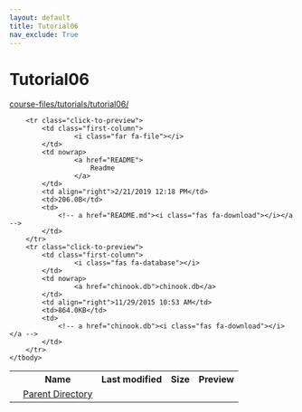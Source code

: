 ```yaml
---
layout: default
title: Tutorial06
nav_exclude: True
---
```


# Tutorial06

[course-files/tutorials/tutorial06/](.)

<table class="tbl-files">
    <tbody>
        <tr>
            <th valign="top"></th>
            <th>Name</th>
            <th>Last modified</th>
            <th>Size</th>
            <th>Preview</th>
        </tr>
        <tr>
            <td valign="top">
                <i class="fa fa-folder-open"></i>
            </td>
            <td><a href="../">Parent Directory</a></td>
            <td>&nbsp;</td>
            <td>&nbsp;</td>
            <td>&nbsp;</td>
        </tr>

        <tr class="click-to-preview">
            <td class="first-column">
                    <i class="far fa-file"></i>
            </td>
            <td nowrap>
                    <a href="README">
                        Readme
                    </a>
            </td>
            <td align="right">2/21/2019 12:18 PM</td>
            <td>206.0B</td>
            <td>
                <!-- a href="README.md"><i class="fas fa-download"></i></a -->
            </td>
        </tr>
        <tr class="click-to-preview">
            <td class="first-column">
                    <i class="fas fa-database"></i>
            </td>
            <td nowrap>
                    <a href="chinook.db">chinook.db</a>
            </td>
            <td align="right">11/29/2015 10:53 AM</td>
            <td>864.0KB</td>
            <td>
                <!-- a href="chinook.db"><i class="fas fa-download"></i></a -->
            </td>
        </tr>
    </tbody>
</table>

